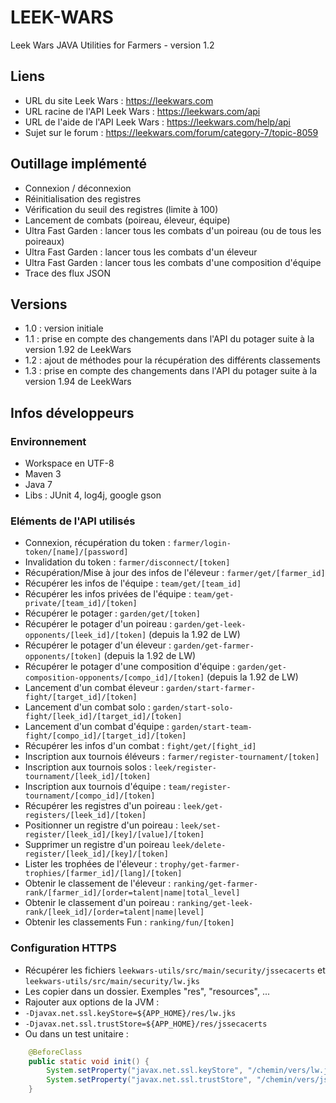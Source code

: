 # LEEK-WARS
Leek Wars JAVA Utilities for Farmers - version 1.2

## Liens
  * URL du site Leek Wars : https://leekwars.com
  * URL racine de l'API Leek Wars : https://leekwars.com/api
  * URL de l'aide de l'API Leek Wars : https://leekwars.com/help/api
  * Sujet sur le forum : https://leekwars.com/forum/category-7/topic-8059

## Outillage implémenté
  * Connexion / déconnexion
  * Réinitialisation des registres
  * Vérification du seuil des registres (limite à 100)
  * Lancement de combats (poireau, éleveur, équipe)
  * Ultra Fast Garden : lancer tous les combats d'un poireau (ou de tous les poireaux)
  * Ultra Fast Garden : lancer tous les combats d'un éleveur
  * Ultra Fast Garden : lancer tous les combats d'une composition d'équipe
  * Trace des flux JSON

## Versions
  * 1.0 : version initiale
  * 1.1 : prise en compte des changements dans l'API du potager suite à la version 1.92 de LeekWars
  * 1.2 : ajout de méthodes pour la récupération des différents classements
  * 1.3 : prise en compte des changements dans l'API du potager suite à la version 1.94 de LeekWars

## Infos développeurs

### Environnement
  * Workspace en UTF-8
  * Maven 3
  * Java 7
  * Libs : JUnit 4, log4j, google gson
    
### Eléments de l'API utilisés
  * Connexion, récupération du token : `farmer/login-token/[name]/[password]`
  * Invalidation du token : `farmer/disconnect/[token]`
  * Récupération/Mise à jour des infos de l'éleveur : `farmer/get/[farmer_id]`
  * Récupérer les infos de l'équipe : `team/get/[team_id]`
  * Récupérer les infos privées de l'équipe : `team/get-private/[team_id]/[token]`
  * Récupérer le potager : `garden/get/[token]`
  * Récupérer le potager d'un poireau : `garden/get-leek-opponents/[leek_id]/[token]` (depuis la 1.92 de LW)
  * Récupérer le potager d'un éleveur : `garden/get-farmer-opponents/[token]` (depuis la 1.92 de LW)
  * Récupérer le potager d'une composition d'équipe : `garden/get-composition-opponents/[compo_id]/[token]` (depuis la 1.92 de LW)
  * Lancement d'un combat éleveur : `garden/start-farmer-fight/[target_id]/[token]`
  * Lancement d'un combat solo : `garden/start-solo-fight/[leek_id]/[target_id]/[token]`
  * Lancement d'un combat d'équipe : `garden/start-team-fight/[compo_id]/[target_id]/[token]`
  * Récupérer les infos d'un combat : `fight/get/[fight_id]`
  * Inscription aux tournois éléveurs : `farmer/register-tournament/[token]`
  * Inscription aux tournois solos : `leek/register-tournament/[leek_id]/[token]`
  * Inscription aux tournois d'équipe : `team/register-tournament/[compo_id]/[token]`
  * Récupérer les registres d'un poireau : `leek/get-registers/[leek_id]/[token]`
  * Positionner un registre d'un poireau : `leek/set-register/[leek_id]/[key]/[value]/[token]`
  * Supprimer un registre d'un poireau `leek/delete-register/[leek_id]/[key]/[token]`
  * Lister les trophées de l'éleveur : `trophy/get-farmer-trophies/[farmer_id]/[lang]/[token]`
  * Obtenir le classement de l'éleveur : `ranking/get-farmer-rank/[farmer_id]/[order=talent|name|total_level]`
  * Obtenir le classement d'un poireau : `ranking/get-leek-rank/[leek_id]/[order=talent|name|level]`
  * Obtenir les classements Fun : `ranking/fun/[token]`

### Configuration HTTPS
  * Récupérer les fichiers `leekwars-utils/src/main/security/jssecacerts` et `leekwars-utils/src/main/security/lw.jks`
  * Les copier dans un dossier. Exemples "res", "resources",  ...
  * Rajouter aux options de la JVM :
   * `-Djavax.net.ssl.keyStore=${APP_HOME}/res/lw.jks`
   * `-Djavax.net.ssl.trustStore=${APP_HOME}/res/jssecacerts`
  * Ou dans un test unitaire :

```java
	@BeforeClass
	public static void init() {
		System.setProperty("javax.net.ssl.keyStore", "/chemin/vers/lw.jks");
		System.setProperty("javax.net.ssl.trustStore", "/chemin/vers/jssecacerts");
	}
```
